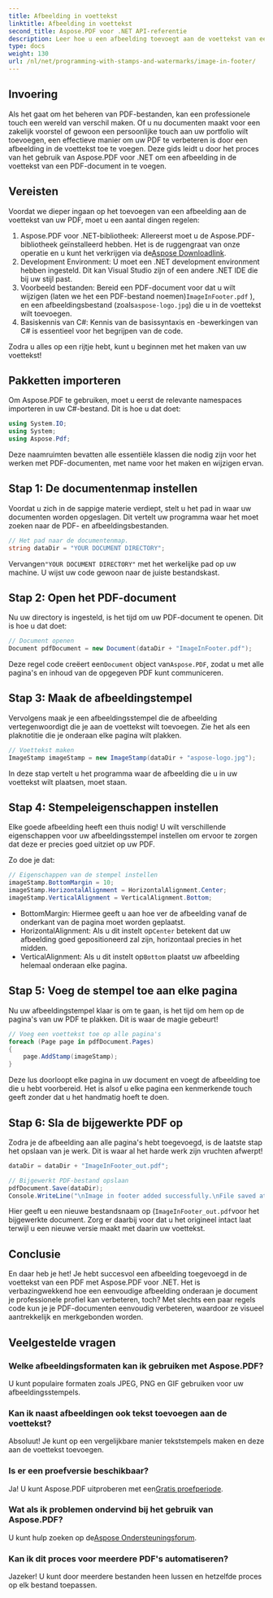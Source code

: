 ```yaml
---
title: Afbeelding in voettekst
linktitle: Afbeelding in voettekst
second_title: Aspose.PDF voor .NET API-referentie
description: Leer hoe u een afbeelding toevoegt aan de voettekst van een PDF met Aspose.PDF voor .NET met deze gedetailleerde stapsgewijze tutorial. Perfect voor het verbeteren van uw documenten.
type: docs
weight: 130
url: /nl/net/programming-with-stamps-and-watermarks/image-in-footer/
---
```

## Invoering

Als het gaat om het beheren van PDF-bestanden, kan een professionele touch een wereld van verschil maken. Of u nu documenten maakt voor een zakelijk voorstel of gewoon een persoonlijke touch aan uw portfolio wilt toevoegen, een effectieve manier om uw PDF te verbeteren is door een afbeelding in de voettekst toe te voegen. Deze gids leidt u door het proces van het gebruik van Aspose.PDF voor .NET om een afbeelding in de voettekst van een PDF-document in te voegen.

## Vereisten

Voordat we dieper ingaan op het toevoegen van een afbeelding aan de voettekst van uw PDF, moet u een aantal dingen regelen:

1. Aspose.PDF voor .NET-bibliotheek: Allereerst moet u de Aspose.PDF-bibliotheek geïnstalleerd hebben. Het is de ruggengraat van onze operatie en u kunt het verkrijgen via de[Aspose Downloadlink](https://releases.aspose.com/pdf/net/).
2. Development Environment: U moet een .NET development environment hebben ingesteld. Dit kan Visual Studio zijn of een andere .NET IDE die bij uw stijl past.
3.  Voorbeeld bestanden: Bereid een PDF-document voor dat u wilt wijzigen (laten we het een PDF-bestand noemen)`ImageInFooter.pdf` ), en een afbeeldingsbestand (zoals`aspose-logo.jpg`) die u in de voettekst wilt toevoegen.
4. Basiskennis van C#: Kennis van de basissyntaxis en -bewerkingen van C# is essentieel voor het begrijpen van de code.

Zodra u alles op een rijtje hebt, kunt u beginnen met het maken van uw voettekst!

## Pakketten importeren

Om Aspose.PDF te gebruiken, moet u eerst de relevante namespaces importeren in uw C#-bestand. Dit is hoe u dat doet:

```csharp
using System.IO;
using System;
using Aspose.Pdf;
```

Deze naamruimten bevatten alle essentiële klassen die nodig zijn voor het werken met PDF-documenten, met name voor het maken en wijzigen ervan.

## Stap 1: De documentenmap instellen

Voordat u zich in de sappige materie verdiept, stelt u het pad in waar uw documenten worden opgeslagen. Dit vertelt uw programma waar het moet zoeken naar de PDF- en afbeeldingsbestanden.

```csharp
// Het pad naar de documentenmap.
string dataDir = "YOUR DOCUMENT DIRECTORY";
```

 Vervangen`"YOUR DOCUMENT DIRECTORY"` met het werkelijke pad op uw machine. U wijst uw code gewoon naar de juiste bestandskast.

## Stap 2: Open het PDF-document

Nu uw directory is ingesteld, is het tijd om uw PDF-document te openen. Dit is hoe u dat doet:

```csharp
// Document openen
Document pdfDocument = new Document(dataDir + "ImageInFooter.pdf");
```

 Deze regel code creëert een`Document` object van`Aspose.PDF`, zodat u met alle pagina's en inhoud van de opgegeven PDF kunt communiceren.

## Stap 3: Maak de afbeeldingstempel

Vervolgens maak je een afbeeldingsstempel die de afbeelding vertegenwoordigt die je aan de voettekst wilt toevoegen. Zie het als een plaknotitie die je onderaan elke pagina wilt plakken.

```csharp
// Voettekst maken
ImageStamp imageStamp = new ImageStamp(dataDir + "aspose-logo.jpg");
```

In deze stap vertelt u het programma waar de afbeelding die u in uw voettekst wilt plaatsen, moet staan.

## Stap 4: Stempeleigenschappen instellen

Elke goede afbeelding heeft een thuis nodig! U wilt verschillende eigenschappen voor uw afbeeldingsstempel instellen om ervoor te zorgen dat deze er precies goed uitziet op uw PDF.

Zo doe je dat:

```csharp
// Eigenschappen van de stempel instellen
imageStamp.BottomMargin = 10;
imageStamp.HorizontalAlignment = HorizontalAlignment.Center;
imageStamp.VerticalAlignment = VerticalAlignment.Bottom;
```

- BottomMargin: Hiermee geeft u aan hoe ver de afbeelding vanaf de onderkant van de pagina moet worden geplaatst.
-  HorizontalAlignment: Als u dit instelt op`Center` betekent dat uw afbeelding goed gepositioneerd zal zijn, horizontaal precies in het midden.
-  VerticalAlignment: Als u dit instelt op`Bottom` plaatst uw afbeelding helemaal onderaan elke pagina.

## Stap 5: Voeg de stempel toe aan elke pagina

Nu uw afbeeldingstempel klaar is om te gaan, is het tijd om hem op de pagina's van uw PDF te plakken. Dit is waar de magie gebeurt! 

```csharp
// Voeg een voettekst toe op alle pagina's
foreach (Page page in pdfDocument.Pages)
{
    page.AddStamp(imageStamp);
}
```

Deze lus doorloopt elke pagina in uw document en voegt de afbeelding toe die u hebt voorbereid. Het is alsof u elke pagina een kenmerkende touch geeft zonder dat u het handmatig hoeft te doen.

## Stap 6: Sla de bijgewerkte PDF op

Zodra je de afbeelding aan alle pagina's hebt toegevoegd, is de laatste stap het opslaan van je werk. Dit is waar al het harde werk zijn vruchten afwerpt!

```csharp
dataDir = dataDir + "ImageInFooter_out.pdf";

// Bijgewerkt PDF-bestand opslaan
pdfDocument.Save(dataDir);
Console.WriteLine("\nImage in footer added successfully.\nFile saved at " + dataDir);
```

Hier geeft u een nieuwe bestandsnaam op (`ImageInFooter_out.pdf`voor het bijgewerkte document. Zorg er daarbij voor dat u het origineel intact laat terwijl u een nieuwe versie maakt met daarin uw voettekst.

## Conclusie

En daar heb je het! Je hebt succesvol een afbeelding toegevoegd in de voettekst van een PDF met Aspose.PDF voor .NET. Het is verbazingwekkend hoe een eenvoudige afbeelding onderaan je document je professionele profiel kan verbeteren, toch? Met slechts een paar regels code kun je je PDF-documenten eenvoudig verbeteren, waardoor ze visueel aantrekkelijk en merkgebonden worden.

## Veelgestelde vragen

### Welke afbeeldingsformaten kan ik gebruiken met Aspose.PDF?
U kunt populaire formaten zoals JPEG, PNG en GIF gebruiken voor uw afbeeldingsstempels.

### Kan ik naast afbeeldingen ook tekst toevoegen aan de voettekst?
Absoluut! Je kunt op een vergelijkbare manier tekststempels maken en deze aan de voettekst toevoegen.

### Is er een proefversie beschikbaar?
 Ja! U kunt Aspose.PDF uitproberen met een[Gratis proefperiode](https://releases.aspose.com/).

### Wat als ik problemen ondervind bij het gebruik van Aspose.PDF?
 U kunt hulp zoeken op de[Aspose Ondersteuningsforum](https://forum.aspose.com/c/pdf/10).

### Kan ik dit proces voor meerdere PDF's automatiseren?
Jazeker! U kunt door meerdere bestanden heen lussen en hetzelfde proces op elk bestand toepassen.